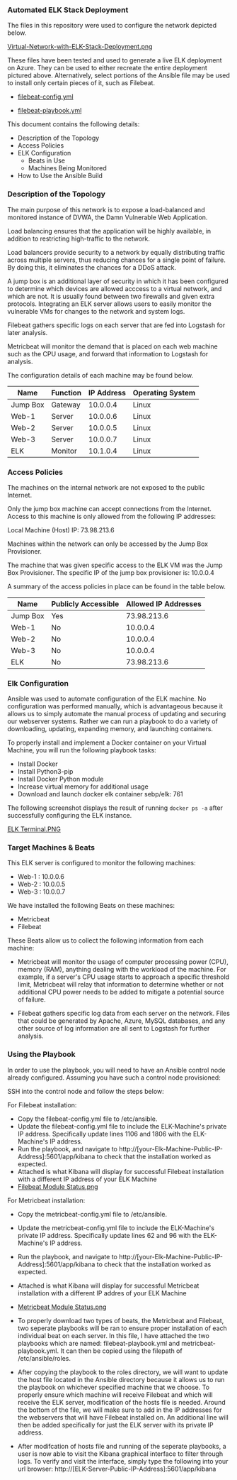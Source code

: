 ### Automated ELK Stack Deployment

The files in this repository were used to configure the network depicted below.

[Virtual-Network-with-ELK-Stack-Deployment.png](https://github.com/horsley11/ELK-Stack-Configuration/blob/main/Diagrams/Virtual-Network-with-ELK-Stack-Deployment.png)

These files have been tested and used to generate a live ELK deployment on Azure. They can be used to either recreate the entire deployment pictured above. Alternatively, select portions of the Ansible file may be used to install only certain pieces of it, such as Filebeat.

- [filebeat-config.yml](https://github.com/horsley11/ELK-Stack-Configuration/blob/main/ansible/filebeat-config.yml)

- [filebeat-playbook.yml](https://github.com/horsley11/ELK-Stack-Configuration/blob/main/ansible/roles/filebeat-playbook.yml)

This document contains the following details:
- Description of the Topology
- Access Policies
- ELK Configuration
  - Beats in Use
  - Machines Being Monitored
- How to Use the Ansible Build


### Description of the Topology

The main purpose of this network is to expose a load-balanced and monitored instance of DVWA, the Damn Vulnerable Web Application.

Load balancing ensures that the application will be highly available, in addition to restricting high-traffic to the network.

Load balancers provide security to a network by equally distributing traffic across multiple servers, thus reducing chances for a single point of failure. By doing this, it eliminates the chances for a DDoS attack.

A jump box is an additional layer of security in which it has been configured to determine which devices are allowed acccess to a virtual network, and which are not. It is usually found between two firewalls and given extra protocols.
Integrating an ELK server allows users to easily monitor the vulnerable VMs for changes to the network and system logs.

Filebeat gathers specific logs on each server that are fed into Logstash for later analysis. 

Metricbeat will monitor the demand that is placed on each web machine such as the CPU usage, and forward that information to Logstash for analysis.

The configuration details of each machine may be found below.

| Name     | Function | IP Address | Operating System |
|----------|----------|------------|------------------|
| Jump Box | Gateway  | 10.0.0.4   | Linux            |
| Web-1    | Server   | 10.0.0.6   | Linux            |
| Web-2    | Server   | 10.0.0.5   | Linux            |
| Web-3    | Server   | 10.0.0.7   | Linux            |
| ELK      | Monitor  | 10.1.0.4   | Linux            |

### Access Policies

The machines on the internal network are not exposed to the public Internet. 

Only the jump box machine can accept connections from the Internet. Access to this machine is only allowed from the following IP addresses:

Local Machine (Host) IP: 73.98.213.6

Machines within the network can only be accessed by the Jump Box Provisioner.


The machine that was given specific access to the ELK VM was the Jump Box Provisioner. The specific IP of the jump box provisioner is: 10.0.0.4 

A summary of the access policies in place can be found in the table below.

| Name     | Publicly Accessible | Allowed IP Addresses |
|----------|---------------------|----------------------|
| Jump Box | Yes                 | 73.98.213.6          |
| Web-1    | No                  | 10.0.0.4             |
| Web-2    | No                  | 10.0.0.4             |
| Web-3    | No                  | 10.0.0.4             |
| ELK      | No                  | 73.98.213.6          |

### Elk Configuration

Ansible was used to automate configuration of the ELK machine. No configuration was performed manually, which is advantageous because it allows us to simply automate the manual process of updating and securing our webserver systems. Rather we can run a playbook to do a variety of downloading, updating, expanding memory, and launching containers.

To properly install and implement a Docker container on your Virtual Machine, you will run the following playbook tasks:
- Install Docker
- Install Python3-pip
- Install Docker Python module
- Increase virtual memory for additional usage
- Download and launch docker elk container sebp/elk: 761

The following screenshot displays the result of running `docker ps -a` after successfully configuring the ELK instance.

[ELK Terminal.PNG](https://github.com/horsley11/ELK-Stack-Configuration/blob/main/Images/ELK%20Terminal.PNG)

### Target Machines & Beats
This ELK server is configured to monitor the following machines:

- Web-1 : 10.0.0.6
- Web-2 : 10.0.0.5
- Web-3 : 10.0.0.7

We have installed the following Beats on these machines:

- Metricbeat
- Filebeat

These Beats allow us to collect the following information from each machine:

- Metricbeat will monitor the usage of computer processing power (CPU), memory (RAM), anything dealing with the workload of the machine. For example, if a server's CPU usage starts to approach a specific threshold limit, Metricbeat will relay that information to determine whether or not additional CPU power needs to be added to mitigate a potential source of failure.

- Filebeat gathers specific log data from each server on the network. Files that could be generated by Apache, Azure, MySQL databases, and any other source of log information are all sent to Logstash for further analysis.

### Using the Playbook

In order to use the playbook, you will need to have an Ansible control node already configured. Assuming you have such a control node provisioned: 

SSH into the control node and follow the steps below:

For Filebeat installation:
- Copy the filebeat-config.yml file to /etc/ansible.
- Update the filebeat-config.yml file to include the ELK-Machine's private IP address. Specifically update lines 1106 and 1806 with the ELK-Machine's IP address.
- Run the playbook, and navigate to http://[your-Elk-Machine-Public-IP-Address]:5601/app/kibana to check that the installation worked as expected.
- Attached is what Kibana will display for successful Filebeat installation with a different IP address of your ELK Machine
- [Filebeat Module Status.png](https://github.com/horsley11/ELK-Stack-Configuration/blob/main/Images/FileBeat%20Module%20status.PNG)

For Metricbeat installation:
- Copy the metricbeat-config.yml file to /etc/ansible.
- Update the metricbeat-config.yml file to include the ELK-Machine's private IP address. Specifically update lines 62 and 96 with the ELK-Machine's IP address.
- Run the playbook, and navigate to http://[your-Elk-Machine-Public-IP-Address]:5601/app/kibana to check that the installation worked as expected.
- Attached is what Kibana will display for successful Metricbeat installation with a different IP addres of your ELK Machine
- [Metricbeat Module Status.png](https://github.com/horsley11/ELK-Stack-Configuration/blob/main/Images/MetricBeat%20Module.PNG)

- To properly download two types of beats, the Metricbeat and Filebeat, two seperate playbooks will be ran to ensure proper installation of each individual beat on each server. In this file, I have attached the two playbooks which are named: filebeat-playbook.yml and metricbeat-playbook.yml. It can then be copied using the filepath of /etc/ansible/roles.

- After copying the playbook to the roles directory, we will want to update the host file located in the Ansible directory because it allows us to run the playbook on whichever specified machine that we choose. To properly ensure which machine will receive Filebeat and which will receive the ELK server, modification of the hosts file is needed. Around the bottom of the file, we will make sure to add in the IP addresses for the webservers that will have Filebeat installed on. An additional line will then be added specifically for just the ELK server with its private IP address.


- After modifcation of hosts file and running of the seperate playbooks, a user is now able to visit the Kibana graphical interface to filter through logs. To verify and visit the interface, simply type the following into your url browser: http://[ELK-Server-Public-IP-Address]:5601/app/kibana
